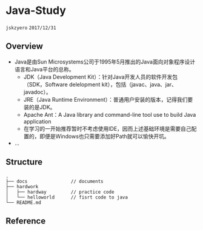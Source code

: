 # Java-Study
`jskzyero` `2017/12/31`

## Overview
+ Java是由Sun Microsystems公司于1995年5月推出的Java面向对象程序设计语言和Java平台的总称。
    + JDK（Java Development Kit）：针对Java开发人员的软件开发包（SDK，Software delelopment kit），包括（javac、java、jar、javadoc）。
    + JRE（Java Runtime Environment）：普通用户安装的版本，记得我们要装的是JDK。
    + Apache Ant：A Java library and command-line tool use to build Java application
    + 在学习的一开始推荐暂时不考虑使用IDE，因而上述基础环境是需要自己配置的，即便是Windows也只需要添加好Path就可以愉快开坑。
+ ...

## Structure
```
.
├── docs                // documents
├── hardwork
│   ├── hardway         // practice code
│   └── helloworld      // fisrt code to java
└── README.md
```

## Reference
